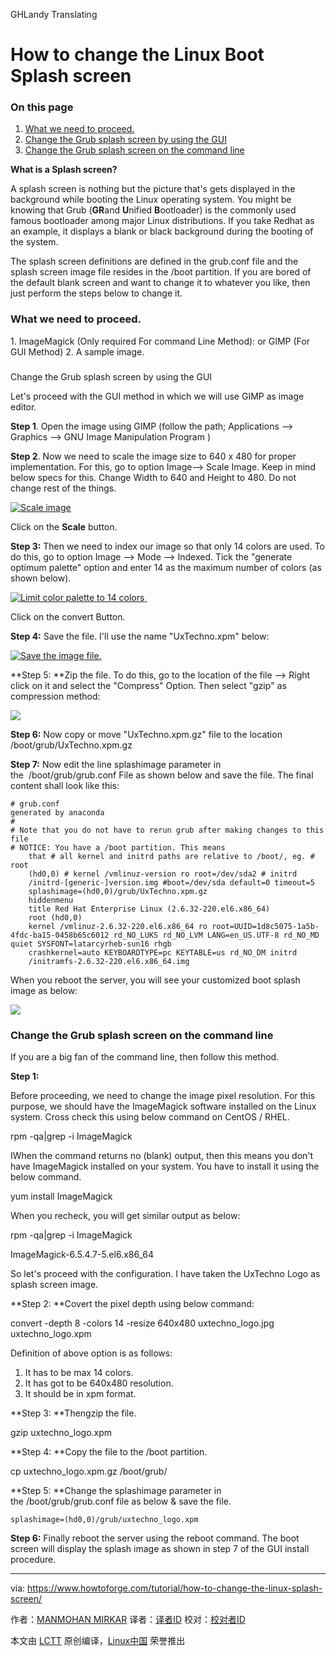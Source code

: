 GHLandy Translating

How to change the Linux Boot Splash screen
============================================================

### On this page

1.  [What we need to proceed.][1]
2.  [Change the Grub splash screen by using the GUI][2]
3.  [Change the Grub splash screen on the command line][3]

**What is a Splash screen?**

A splash screen is nothing but the picture that's gets displayed in the background while booting the Linux operating system. You might be knowing that Grub (**GR**and **U**nified **B**ootloader) is the commonly used famous bootloader among major Linux distributions. If you take Redhat as an example, it displays a blank or black background during the booting of the system.

The splash screen definitions are defined in the grub.conf file and the splash screen image file resides in the /boot partition. If you are bored of the default blank screen and want to change it to whatever you like, then just perform the steps below to change it.

### What we need to proceed.

1\. ImageMagick (Only required For command Line Method): or GIMP (For GUI Method)
2\. A sample image.

### 
Change the Grub splash screen by using the GUI

Let's proceed with the GUI method in which we will use GIMP as image editor.

**Step 1**. Open the image using GIMP (follow the path; Applications --> Graphics --> GNU Image Manipulation Program )

**Step 2**. Now we need to scale the image size to 640 x 480 for proper implementation. For this, go to option Image--> Scale Image. Keep in mind below specs for this. Change Width to 640 and Height to 480\. Do not change rest of the things.

[
 ![Scale image](https://www.howtoforge.com/images/how_to_change_the_linux_splash_screen/scale.JPG) 
][4]

Click on the **Scale** button.

**Step 3:** Then we need to index our image so that only 14 colors are used. To do this, go to option Image --> Mode --> Indexed. Tick the "generate optimum palette" option and enter 14 as the maximum number of colors (as shown below).

[
 ![Limit color palette to 14 colors](https://www.howtoforge.com/images/how_to_change_the_linux_splash_screen/index.JPG) 
][5] 

Click on the convert Button.

**Step 4:** Save the file. I'll use the name "UxTechno.xpm" below:

[
 ![Save the image file.](https://www.howtoforge.com/images/how_to_change_the_linux_splash_screen/save.JPG) 
][6]

**Step 5: **Zip the file. To do this, go to the location of the file --> Right click on it and select the "Compress" Option. Then select "gzip" as compression method:

[
 ![](https://www.howtoforge.com/images/how_to_change_the_linux_splash_screen/compress.JPG) 
][7]

**Step 6:** Now copy or move "UxTechno.xpm.gz" file to the location /boot/grub/UxTechno.xpm.gz 

**Step 7:** Now edit the line splashimage parameter in the  /boot/grub/grub.conf File as shown below and save the file. The final content shall look like this:

```
# grub.conf
generated by anaconda
# 
# Note that you do not have to rerun grub after making changes to this file 
# NOTICE: You have a /boot partition. This means
    that # all kernel and initrd paths are relative to /boot/, eg. # root
    (hd0,0) # kernel /vmlinuz-version ro root=/dev/sda2 # initrd
    /initrd-[generic-]version.img #boot=/dev/sda default=0 timeout=5
    splashimage=(hd0,0)/grub/UxTechno.xpm.gz 
    hiddenmenu   
    title Red Hat Enterprise Linux (2.6.32-220.el6.x86_64) 
    root (hd0,0) 
    kernel /vmlinuz-2.6.32-220.el6.x86_64 ro root=UUID=1d8c5075-1a5b-4fdc-ba15-0458b65c6012 rd_NO_LUKS rd_NO_LVM LANG=en_US.UTF-8 rd_NO_MD quiet SYSFONT=latarcyrheb-sun16 rhgb
    crashkernel=auto KEYBOARDTYPE=pc KEYTABLE=us rd_NO_DM initrd
    /initramfs-2.6.32-220.el6.x86_64.img
```

When you reboot the server, you will see your customized boot splash image as below:

[
 ![](https://www.howtoforge.com/images/how_to_change_the_linux_splash_screen/Uxtecho_splash.JPG) 
][8]

### Change the Grub splash screen on the command line

If you are a big fan of the command line, then follow this method.

**Step 1:**

Before proceeding, we need to change the image pixel resolution. For this purpose, we should have the ImageMagick software installed on the Linux system. Cross check this using below command on CentOS / RHEL.

rpm -qa|grep -i ImageMagick

IWhen the command returns no (blank) output, then this means you don't have ImageMagick installed on your system. You have to install it using the below command.

yum install ImageMagick

When you recheck, you will get similar output as below:

rpm -qa|grep -i ImageMagick

ImageMagick-6.5.4.7-5.el6.x86_64

So let's proceed with the configuration. I have taken the UxTechno Logo as splash screen image.

**Step 2: **Covert the pixel depth using below command:

convert -depth 8 -colors 14 -resize 640x480 uxtechno_logo.jpg uxtechno_logo.xpm

Definition of above option is as follows:

1.  It has to be max 14 colors.
2.  It has got to be 640x480 resolution.
3.  It should be in xpm format.

**Step 3: **Thengzip the file.

gzip uxtechno_logo.xpm

**Step 4: **Copy the file to the /boot partition.

cp uxtechno_logo.xpm.gz /boot/grub/

**Step 5: **Change the splashimage parameter in the /boot/grub/grub.conf file as below & save the file.

```
splashimage=(hd0,0)/grub/uxtechno_logo.xpm
```

**Step 6:** Finally reboot the server using the reboot command. The boot screen will display the splash image as shown in step 7 of the GUI install procedure.

--------------------------------------------------------------------------------

via: https://www.howtoforge.com/tutorial/how-to-change-the-linux-splash-screen/

作者：[MANMOHAN MIRKAR][a]
译者：[译者ID](https://github.com/译者ID)
校对：[校对者ID](https://github.com/校对者ID)

本文由 [LCTT](https://github.com/LCTT/TranslateProject) 原创编译，[Linux中国](https://linux.cn/) 荣誉推出

[a]:https://www.howtoforge.com/tutorial/how-to-change-the-linux-splash-screen/
[1]:https://www.howtoforge.com/tutorial/how-to-change-the-linux-splash-screen/#what-we-need-to-proceed
[2]:https://www.howtoforge.com/tutorial/how-to-change-the-linux-splash-screen/#change-the-grub-splash-screen-by-using-the-gui
[3]:https://www.howtoforge.com/tutorial/how-to-change-the-linux-splash-screen/#change-the-grub-splash-screennbspon-the-command-line
[4]:https://www.howtoforge.com/images/how_to_change_the_linux_splash_screen/big/scale.JPG
[5]:https://www.howtoforge.com/images/how_to_change_the_linux_splash_screen/big/index.JPG
[6]:https://www.howtoforge.com/images/how_to_change_the_linux_splash_screen/big/save.JPG
[7]:https://www.howtoforge.com/images/how_to_change_the_linux_splash_screen/big/compress.JPG
[8]:https://www.howtoforge.com/images/how_to_change_the_linux_splash_screen/big/Uxtecho_splash.JPG
